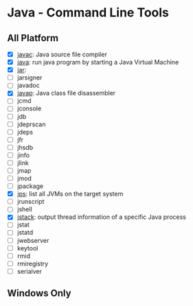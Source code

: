 # Java - Command Line Tools

## All Platform

- [x] [javac](java-command-javac.md): Java source file compiler
- [x] [java](java-command-java.md): run java program by starting a Java Virtual Machine
- [x] [jar](java-command-jar.md): 
- [ ] jarsigner
- [ ] javadoc
- [x] [javap](java-command-javap.md): Java class file disassembler
- [ ] jcmd
- [ ] jconsole
- [ ] jdb
- [ ] jdeprscan
- [ ] jdeps
- [ ] jfr
- [ ] jhsdb
- [ ] jinfo
- [ ] jlink
- [ ] jmap
- [ ] jmod
- [ ] jpackage
- [x] [jps](): list all JVMs on the target system
- [ ] jrunscript
- [ ] jshell
- [x] [jstack](): output thread information of a specific Java process
- [ ] jstat
- [ ] jstatd
- [ ] jwebserver
- [ ] keytool
- [ ] rmid
- [ ] rmiregistry
- [ ] serialver

## Windows Only
